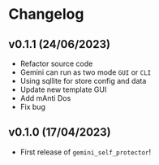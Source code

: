 # Changelog

## v0.1.1 (24/06/2023)

- Refactor source code
- Gemini can run as two mode `GUI` or `CLI`
- Using sqllite for store config and data
- Update new template GUI
- Add mAnti Dos 
- Fix bug

## v0.1.0 (17/04/2023)

- First release of `gemini_self_protector`!